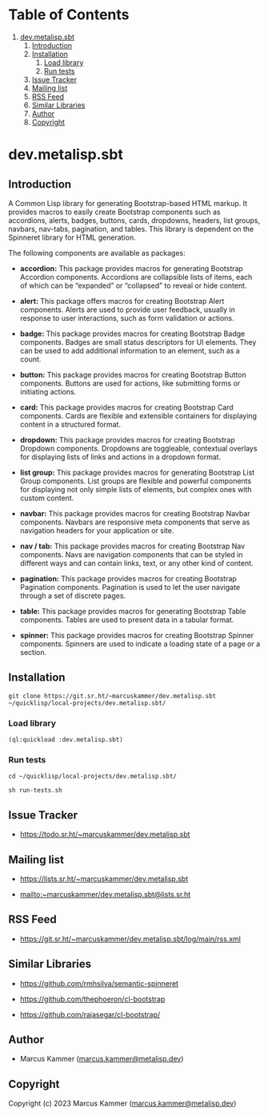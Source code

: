 
# Table of Contents

1.  [dev.metalisp.sbt](#org61f4e75)
    1.  [Introduction](#orgd236391)
    2.  [Installation](#orgcd799cd)
        1.  [Load library](#orgdc6bab8)
        2.  [Run tests](#org3ff6c1d)
    3.  [Issue Tracker](#org082fbec)
    4.  [Mailing list](#org4864ea5)
    5.  [RSS Feed](#orgd23014e)
    6.  [Similar Libraries](#org1f515f8)
    7.  [Author](#org6e48505)
    8.  [Copyright](#org396e36e)


<a id="org61f4e75"></a>

# dev.metalisp.sbt


<a id="orgd236391"></a>

## Introduction

A Common Lisp library for generating Bootstrap-based HTML markup. It provides
macros to easily create Bootstrap components such as accordions, alerts,
badges, buttons, cards, dropdowns, headers, list groups, navbars, nav-tabs,
pagination, and tables. This library is dependent on the Spinneret library for
HTML generation.

The following components are available as packages:

-   **accordion:** This package provides macros for generating Bootstrap Accordion
    components. Accordions are collapsible lists of items, each of which can be
    &ldquo;expanded&rdquo; or &ldquo;collapsed&rdquo; to reveal or hide content.

-   **alert:** This package offers macros for creating Bootstrap Alert components.
    Alerts are used to provide user feedback, usually in response to user
    interactions, such as form validation or actions.

-   **badge:** This package provides macros for creating Bootstrap Badge
    components. Badges are small status descriptors for UI elements. They can be
    used to add additional information to an element, such as a count.

-   **button:** This package provides macros for creating Bootstrap Button
    components. Buttons are used for actions, like submitting forms or initiating
    actions.

-   **card:** This package provides macros for creating Bootstrap Card components.
    Cards are flexible and extensible containers for displaying content in a
    structured format.

-   **dropdown:** This package provides macros for creating Bootstrap Dropdown
    components. Dropdowns are toggleable, contextual overlays for displaying
    lists of links and actions in a dropdown format.

-   **list group:** This package provides macros for generating Bootstrap List
    Group components. List groups are flexible and powerful components for
    displaying not only simple lists of elements, but complex ones with custom
    content.

-   **navbar:** This package provides macros for creating Bootstrap Navbar
    components. Navbars are responsive meta components that serve as navigation
    headers for your application or site.

-   **nav / tab:** This package provides macros for creating Bootstrap Nav
    components. Navs are navigation components that can be styled in different
    ways and can contain links, text, or any other kind of content.

-   **pagination:** This package provides macros for creating Bootstrap Pagination
    components. Pagination is used to let the user navigate through a set of
    discrete pages.

-   **table:** This package provides macros for generating Bootstrap Table
    components. Tables are used to present data in a tabular format.

-   **spinner:** This package provides macros for creating Bootstrap Spinner
    components. Spinners are used to indicate a loading state of a page or a
    section.


<a id="orgcd799cd"></a>

## Installation

    git clone https://git.sr.ht/~marcuskammer/dev.metalisp.sbt ~/quicklisp/local-projects/dev.metalisp.sbt/


<a id="orgdc6bab8"></a>

### Load library

    (ql:quickload :dev.metalisp.sbt)


<a id="org3ff6c1d"></a>

### Run tests

    cd ~/quicklisp/local-projects/dev.metalisp.sbt/

    sh run-tests.sh


<a id="org082fbec"></a>

## Issue Tracker

-   <https://todo.sr.ht/~marcuskammer/dev.metalisp.sbt>


<a id="org4864ea5"></a>

## Mailing list

-   <https://lists.sr.ht/~marcuskammer/dev.metalisp.sbt>

-   <mailto:~marcuskammer/dev.metalisp.sbt@lists.sr.ht>


<a id="orgd23014e"></a>

## RSS Feed

-   <https://git.sr.ht/~marcuskammer/dev.metalisp.sbt/log/main/rss.xml>


<a id="org1f515f8"></a>

## Similar Libraries

-   <https://github.com/rmhsilva/semantic-spinneret>

-   <https://github.com/thephoeron/cl-bootstrap>

-   <https://github.com/rajasegar/cl-bootstrap/>


<a id="org6e48505"></a>

## Author

-   Marcus Kammer (marcus.kammer@metalisp.dev)


<a id="org396e36e"></a>

## Copyright

Copyright (c) 2023 Marcus Kammer (marcus.kammer@metalisp.dev)

